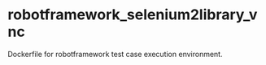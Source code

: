 # robotframework_selenium2library_vnc
Dockerfile for robotframework test case execution environment.
